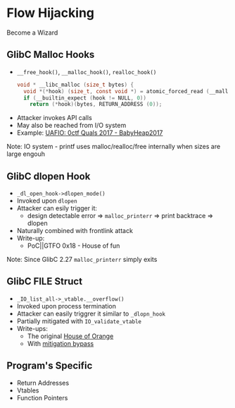 # Flow Hijacking
Become a Wizard


## GlibC Malloc Hooks
* `__free_hook()`, `__malloc_hook()`, `realloc_hook()`
    ```C
    void * __libc_malloc (size_t bytes) {
      void *(*hook) (size_t, const void *) = atomic_forced_read (__malloc_hook);
      if (__builtin_expect (hook != NULL, 0))
        return (*hook)(bytes, RETURN_ADDRESS (0));
    ```
* Attacker invokes API calls
* May also be reached from I/O system
* Example: [UAFIO: 0ctf Quals 2017 - BabyHeap2017](http://uaf.io/exploitation/2017/03/19/0ctf-Quals-2017-BabyHeap2017.html)

Note: IO system - printf uses malloc/realloc/free internally when sizes are large engouh


## GlibC dlopen Hook
* `_dl_open_hook->dlopen_mode()`
* Invoked upon `dlopen`
* Attacker can esily trigger it:
    - design detectable error => `malloc_printerr` => print backtrace => dlopen
* Naturally combined with frontlink attack
* Write-up:
    - PoC||GTFO 0x18 - House of fun

Note:
Since GlibC 2.27 `malloc_printerr` simply exits


## GlibC FILE Struct
* `_IO_list_all->_vtable.__overflow()`
* Invoked upon process termination
* Attacker can easily triggrer it similar to `_dlopn_hook`
* Partially mitigated with `IO_validate_vtable` 
* Write-ups:
    - The original [House of Orange](http://4ngelboy.blogspot.lu/2016/10/hitcon-ctf-qual-2016-house-of-orange.html)
    - With [mitigation bypass](https://github.com/chksum0/writeups/blob/master/34c3/300/writeup.md)


## Program's Specific
* Return Addresses
* Vtables
* Function Pointers
